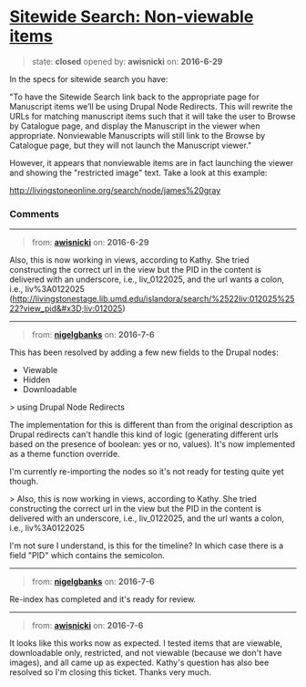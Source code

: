 # [Sitewide Search: Non-viewable items](https://github.com/livingstoneonline/livingstoneonline/issues/71)

> state: **closed** opened by: **awisnicki** on: **2016-6-29**

In the specs for sitewide search you have: 

&quot;To have the Sitewide Search link back to the appropriate page for Manuscript items we’ll be using Drupal Node Redirects. This will rewrite the URLs for matching manuscript items such that it will take the user to Browse by Catalogue page, and display the Manuscript in the viewer when appropriate. Nonviewable Manuscripts will still link to the Browse by Catalogue page, but they will not launch the Manuscript viewer.&quot;

However, it appears that nonviewable items are in fact launching the viewer and showing the &quot;restricted image&quot; text. Take a look at this example:

http://livingstoneonline.org/search/node/james%20gray


### Comments

---
> from: [**awisnicki**](https://github.com/livingstoneonline/livingstoneonline/issues/71#issuecomment-229510397) on: **2016-6-29**

Also, this is now working in views, according to Kathy. She tried constructing the correct url in the view but the PID in the content is delivered with an underscore, i.e., liv_0122025, and the url wants a colon, i.e., liv%3A0122025
(http://livingstonestage.lib.umd.edu/islandora/search/%2522liv:012025%2522?view_pid&#x3D;liv:012025)

---
> from: [**nigelgbanks**](https://github.com/livingstoneonline/livingstoneonline/issues/71#issuecomment-230852309) on: **2016-7-6**

This has been resolved by adding a few new fields to the Drupal nodes:
- Viewable
- Hidden
- Downloadable

&gt; using Drupal Node Redirects

The implementation for this is different than from the original description as Drupal redirects can&#x27;t handle this kind of logic (generating different urls based on the presence of boolean: yes or no, values). It&#x27;s now implemented as a theme function override.

I&#x27;m currently re-importing the nodes so it&#x27;s not ready for testing quite yet though.

&gt; Also, this is now working in views, according to Kathy. She tried constructing the correct url in the view but the PID in the content is delivered with an underscore, i.e., liv_0122025, and the url wants a colon, i.e., liv%3A0122025

I&#x27;m not sure I understand, is this for the timeline? In which case there is a field &quot;PID&quot; which contains the semicolon.

---
> from: [**nigelgbanks**](https://github.com/livingstoneonline/livingstoneonline/issues/71#issuecomment-230869970) on: **2016-7-6**

Re-index has completed and it&#x27;s ready for review.

---
> from: [**awisnicki**](https://github.com/livingstoneonline/livingstoneonline/issues/71#issuecomment-230953383) on: **2016-7-6**

It looks like this works now as expected. I tested items that are viewable, downloadable only, restricted, and not viewable (because we don&#x27;t have images), and all came up as expected. Kathy&#x27;s question has also bee resolved so I&#x27;m closing this ticket. Thanks very much.


